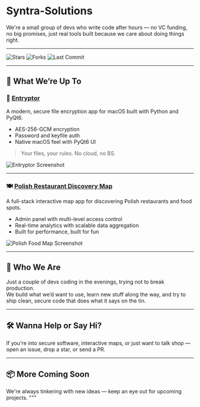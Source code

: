 # Syntra-Solutions

We're a small group of devs who write code after hours — no VC funding, no big promises, just real tools built because we care about doing things right.

---

![Stars](https://img.shields.io/github/stars/Syntra-Solutions?style=social)
![Forks](https://img.shields.io/github/forks/Syntra-Solutions?style=social)
![Last Commit](https://img.shields.io/github/last-commit/Syntra-Solutions?style=flat-square)

---

## 🧱 What We’re Up To

### 🔐 [Entryptor](https://syntra-solutions.pl/projects/entryptor)

A modern, secure file encryption app for macOS built with Python and PyQt6.

- AES-256-GCM encryption
- Password and keyfile auth
- Native macOS feel with PyQt6 UI

> Your files, your rules. No cloud, no BS.

![Entryptor Screenshot](https://raw.githubusercontent.com/Syntra-Solutions/Entryptor/main/assets/screenshot.png)

---

### 🍽 [Polish Restaurant Discovery Map](https://syntra-solutions.pl/project/restaurant-map)

A full-stack interactive map app for discovering Polish restaurants and food spots.

- Admin panel with multi-level access control
- Real-time analytics with scalable data aggregation
- Built for performance, built for fun

![Polish Food Map Screenshot](https://raw.githubusercontent.com/Syntra-Solutions/polish-food-map/main/assets/screenshot.png)

---

## 🤙 Who We Are

Just a couple of devs coding in the evenings, trying not to break production.  
We build what we’d want to use, learn new stuff along the way, and try to ship clean, secure code that does what it says on the tin.

---

## 🛠 Wanna Help or Say Hi?

If you're into secure software, interactive maps, or just want to talk shop — open an issue, drop a star, or send a PR.

---

## 📦 More Coming Soon

We're always tinkering with new ideas — keep an eye out for upcoming projects.
"""
